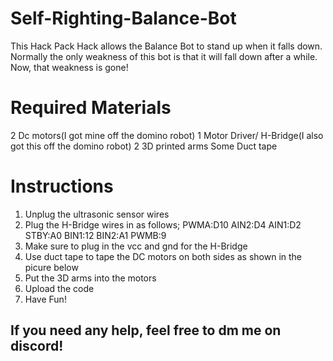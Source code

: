 # Self-Righting-Balance-Bot
This Hack Pack Hack allows the Balance Bot to stand up when it falls down. Normally the only weakness of this bot is that it will fall down after a while. Now, that weakness is gone!
# Required Materials
2 Dc motors(I got mine off the domino robot)
1 Motor Driver/ H-Bridge(I also got this off the domino robot)
2 3D printed arms
Some Duct tape
# Instructions
1. Unplug the ultrasonic sensor wires
2. Plug the H-Bridge wires in as follows; PWMA:D10 AIN2:D4 AIN1:D2 STBY:A0 BIN1:12 BIN2:A1 PWMB:9
3. Make sure to plug in the vcc and gnd for the H-Bridge
4. Use duct tape to tape the DC motors on both sides as shown in the picure below
5. Put the 3D arms into the motors
6. Upload the code
7. Have Fun!
## If you need any help, feel free to dm me on discord!
